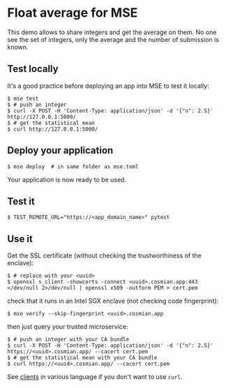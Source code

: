 # Float average for MSE

This demo allows to share integers and get the average on them.
No one see the set of integers, only the average and the number of submission is known.

## Test locally

It's a good practice before deploying an app into MSE to test it locally:

```console
$ mse test
$ # push an integer
$ curl -X POST -H 'Content-Type: application/json' -d '{"n": 2.5}' http://127.0.0.1:5000/
$ # get the statistical mean
$ curl http://127.0.0.1:5000/
```

## Deploy your application

```console
$ mse deploy  # in same folder as mse.toml
```

Your application is now ready to be used.

## Test it

```console
$ TEST_REMOTE_URL="https://<app_domain_name>" pytest
```

## Use it

Get the SSL certificate (without checking the trustworthiness of the enclave):

```console
$ # replace with your <uuid>
$ openssl s_client -showcerts -connect <uuid>.cosmian.app:443 </dev/null 2>/dev/null | openssl x509 -outform PEM > cert.pem
```

check that it runs in an Intel SGX enclave (not checking code fingerprint):

```console
$ mse verify --skip-fingerprint <uuid>.cosmian.app
```

then just query your trusted microservice:

```console
$ # push an integer with your CA bundle
$ curl -X POST -H 'Content-Type: application/json' -d '{"n": 2.5}' https://<uuid>.cosmian.app/ --cacert cert.pem
$ # get the statistical mean with your CA bundle
$ curl https://<uuid>.cosmian.app/ --cacert cert.pem
```

See [clients](client/) in various language if you don't want to use `curl`.
